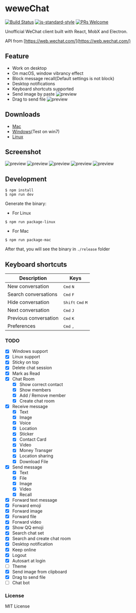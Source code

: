 # weweChat

[![Build Status](https://travis-ci.org/trazyn/weweChat.svg?branch=master)](https://travis-ci.org/trazyn/weweChat)
[![js-standard-style](https://img.shields.io/badge/code%20style-standard-brightgreen.svg)](http://standardjs.com)
[![PRs Welcome](https://img.shields.io/badge/PRs-Welcome-brightgreen.svg)](https://github.com/trazyn/weweChat/pulls)

Unofficial WeChat client built with React, MobX and Electron.

API from [https://web.wechat.com/](https://web.wechat.com/)

## Feature
- Work on desktop
- On macOS, window vibrancy effect
- Block message recall(Default settings is not block)
- Desktop notifications
- Keyboard shortcuts supported
- Send image by paste
  ![preview](https://raw.githubusercontent.com/trazyn/weweChat/master/screenshots/pasteconfirmation.png)
- Drag to send file
  ![preview](https://raw.githubusercontent.com/trazyn/weweChat/master/screenshots/dragdrop.png)

## Downloads
- [Mac](https://github.com/trazyn/weweChat/releases/download/1.0.0/wewechat-1.0.0-mac.dmg)
- [Windows](https://github.com/trazyn/weweChat/releases/download/1.0.0/wewechat-1.0.0-win-setup.exe)(Test on win7)
- [Linux](https://github.com/trazyn/weweChat/releases/download/1.0.0/wewechat-1.0.0-x86_64.AppImage)

## Screenshot
![preview](https://raw.githubusercontent.com/trazyn/weweChat/master/screenshots/0.png)
![preview](https://raw.githubusercontent.com/trazyn/weweChat/master/screenshots/1.png)
![preview](https://raw.githubusercontent.com/trazyn/weweChat/master/screenshots/2.png)
![preview](https://raw.githubusercontent.com/trazyn/weweChat/master/screenshots/3.png)
![preview](https://raw.githubusercontent.com/trazyn/weweChat/master/screenshots/4.png)

## Development
```
$ npm install
$ npm run dev
```

Generate the binary:
* For Linux
```
$ npm run package-linux
```
* For Mac
```
$ npm run package-mac
```
After that, you will see the binary in `./release` folder

## Keyboard shortcuts

Description            | Keys
-----------------------| -----------------------
New conversation       | <kbd>Cmd</kbd> <kbd>N</kbd>
Search conversations   | <kbd>Cmd</kbd> <kbd>F</kbd>
Hide conversation      | <kbd>Shift</kbd> <kbd>Cmd</kbd> <kbd>M</kbd>
Next conversation      | <kbd>Cmd</kbd> <kbd>J</kbd>
Previous conversation  | <kbd>Cmd</kbd> <kbd>K</kbd>
Preferences            | <kbd>Cmd</kbd> <kbd>,</kbd>

### TODO
- [x] Windows support
- [x] Linux support
- [x] Sticky on top
- [x] Delete chat session
- [x] Mark as Read
- [x] Chat Room
  - [x] Show correct contact
  - [x] Show members
  - [x] Add / Remove member
  - [x] Create chat room
- [x] Receive message
  - [x] Text
  - [x] Image
  - [x] Voice
  - [x] Location
  - [x] Sticker
  - [x] Contact Card
  - [x] Video
  - [x] Money Transger
  - [x] Location sharing
  - [x] Download File
- [x] Send message
  - [x] Text
  - [x] File
  - [x] Image
  - [x] Video
  - [x] Recall
- [x] Forward text message
- [x] Forward emoji
- [x] Forward image
- [x] Forward file
- [x] Forward video
- [x] Show QQ emoji
- [x] Search chat set
- [x] Search and create chat room
- [x] Desktop notification
- [x] Keep online
- [x] Logout
- [x] Autosart at login
- [ ] Theme
- [x] Send image from clipboard
- [x] Drag to send file
- [ ] Chat bot

### License
MIT License

